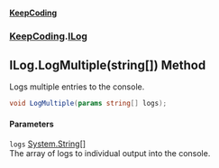 #### [KeepCoding](index.md 'index')
### [KeepCoding](KeepCoding.md 'KeepCoding').[ILog](ILog.md 'KeepCoding.ILog')
## ILog.LogMultiple(string[]) Method
Logs multiple entries to the console.  
```csharp
void LogMultiple(params string[] logs);
```
#### Parameters
<a name='KeepCoding_ILog_LogMultiple(string__)_logs'></a>
`logs` [System.String](https://docs.microsoft.com/en-us/dotnet/api/System.String 'System.String')[[]](https://docs.microsoft.com/en-us/dotnet/api/System.Array 'System.Array')  
The array of logs to individual output into the console.
  
